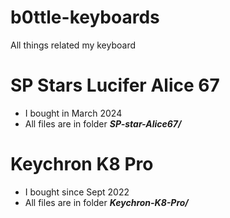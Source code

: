 # b0ttle-keyboards
All things related my keyboard

# SP Stars Lucifer Alice 67
- I bought in March 2024
- All files are in folder ***SP-star-Alice67/***

# Keychron K8 Pro
- I bought since Sept 2022
- All files are in folder ***Keychron-K8-Pro/***